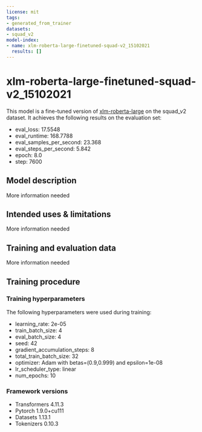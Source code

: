 ```yaml
---
license: mit
tags:
- generated_from_trainer
datasets:
- squad_v2
model-index:
- name: xlm-roberta-large-finetuned-squad-v2_15102021
  results: []
---
```


<!-- This model card has been generated automatically according to the information the Trainer had access to. You
should probably proofread and complete it, then remove this comment. -->

# xlm-roberta-large-finetuned-squad-v2_15102021

This model is a fine-tuned version of [xlm-roberta-large](https://huggingface.co/xlm-roberta-large) on the squad_v2 dataset.
It achieves the following results on the evaluation set:
- eval_loss: 17.5548
- eval_runtime: 168.7788
- eval_samples_per_second: 23.368
- eval_steps_per_second: 5.842
- epoch: 8.0
- step: 7600

## Model description

More information needed

## Intended uses & limitations

More information needed

## Training and evaluation data

More information needed

## Training procedure

### Training hyperparameters

The following hyperparameters were used during training:
- learning_rate: 2e-05
- train_batch_size: 4
- eval_batch_size: 4
- seed: 42
- gradient_accumulation_steps: 8
- total_train_batch_size: 32
- optimizer: Adam with betas=(0.9,0.999) and epsilon=1e-08
- lr_scheduler_type: linear
- num_epochs: 10

### Framework versions

- Transformers 4.11.3
- Pytorch 1.9.0+cu111
- Datasets 1.13.1
- Tokenizers 0.10.3
